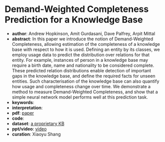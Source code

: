 # Demand-Weighted Completeness Prediction for a Knowledge Base
* **author**: Andrew Hopkinson, Amit Gurdasani, Dave Palfrey, Arpit Mittal
* **abstract**: In this paper we introduce the notion of Demand-Weighted Completeness, allowing estimation of the completeness of a knowledge base with respect to how it is used. Defining an entity by its classes, we employ usage data to predict the distribution over relations for that entity. For example, instances of person in a knowledge base may require a birth date, name and nationality to be considered complete. These predicted relation distributions enable detection of important gaps in the knowledge base, and define the required facts for unseen entities. Such characterisation of the knowledge base can also quantify how usage and completeness change over time. We demonstrate a method to measure Demand-Weighted Completeness, and show that a simple neural network model performs well at this prediction task.
* **keywords**: 
* **interpretation**: 
* **pdf**: [paper](https://www.aclweb.org/anthology/N18-3025.pdf)
* **code**: 
* **dataset**: [a proprietary KB](https://doi.org/10.1609/aimag.v31i3.2298)
* **ppt/video**: [video](http://vimeo.com/277674060)
* **curation**: Xiaoyu Shang
